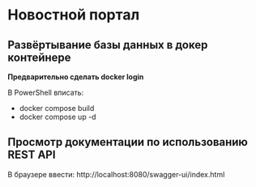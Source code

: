 # Новостной портал 
## Развёртывание базы данных в докер контейнере   
**Предварительно сделать docker login**    
  
В PowerShell вписать: 
- docker compose build 
- docker compose up -d
## Просмотр документации по использованию REST API
  
В браузере ввести: http://localhost:8080/swagger-ui/index.html

